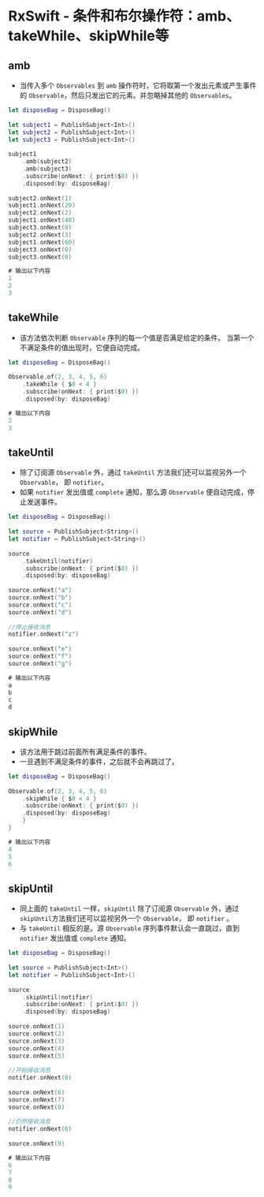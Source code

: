# RxSwift - 条件和布尔操作符：amb、takeWhile、skipWhile等



## amb

- 当传入多个 `Observables` 到 `amb` 操作符时，它将取第一个发出元素或产生事件的 `Observable`，然后只发出它的元素。并忽略掉其他的 `Observables`。

```swift
let disposeBag = DisposeBag()
 
let subject1 = PublishSubject<Int>()
let subject2 = PublishSubject<Int>()
let subject3 = PublishSubject<Int>()
 
subject1
    .amb(subject2)
    .amb(subject3)
    .subscribe(onNext: { print($0) })
    .disposed(by: disposeBag)
 
subject2.onNext(1)
subject1.onNext(20)
subject2.onNext(2)
subject1.onNext(40)
subject3.onNext(0)
subject2.onNext(3)
subject1.onNext(60)
subject3.onNext(0)
subject3.onNext(0)

# 输出以下内容
1
2 
3
```



## takeWhile

- 该方法依次判断 `Observable` 序列的每一个值是否满足给定的条件。 当第一个不满足条件的值出现时，它便自动完成。

```swift
let disposeBag = DisposeBag()
 
Observable.of(2, 3, 4, 5, 6)
    .takeWhile { $0 < 4 }
    .subscribe(onNext: { print($0) })
    .disposed(by: disposeBag)

# 输出以下内容
2
3 
```



## takeUntil

- 除了订阅源 `Observable` 外，通过 `takeUntil` 方法我们还可以监视另外一个 `Observable`， 即 `notifier`。
- 如果 `notifier` 发出值或 `complete` 通知，那么源 `Observable` 便自动完成，停止发送事件。

```swift
let disposeBag = DisposeBag()
 
let source = PublishSubject<String>()
let notifier = PublishSubject<String>()
 
source
    .takeUntil(notifier)
    .subscribe(onNext: { print($0) })
    .disposed(by: disposeBag)
 
source.onNext("a")
source.onNext("b")
source.onNext("c")
source.onNext("d")
 
//停止接收消息
notifier.onNext("z")
 
source.onNext("e")
source.onNext("f")
source.onNext("g")

# 输出以下内容
a
b
c
d
```



## skipWhile

- 该方法用于跳过前面所有满足条件的事件。
- 一旦遇到不满足条件的事件，之后就不会再跳过了。

```swift
let disposeBag = DisposeBag()
 
Observable.of(2, 3, 4, 5, 6)
    .skipWhile { $0 < 4 }
    .subscribe(onNext: { print($0) })
    .disposed(by: disposeBag)
    }
}

# 输出以下内容
4
5
6
```



## skipUntil

- 同上面的 `takeUntil` 一样，`skipUntil` 除了订阅源 `Observable` 外，通过 `skipUntil`方法我们还可以监视另外一个 `Observable`， 即 `notifier` 。
- 与 `takeUntil` 相反的是。源 `Observable` 序列事件默认会一直跳过，直到 `notifier` 发出值或 `complete` 通知。

```swift
let disposeBag = DisposeBag()
 
let source = PublishSubject<Int>()
let notifier = PublishSubject<Int>()
 
source
    .skipUntil(notifier)
    .subscribe(onNext: { print($0) })
    .disposed(by: disposeBag)
 
source.onNext(1)
source.onNext(2)
source.onNext(3)
source.onNext(4)
source.onNext(5)
 
//开始接收消息
notifier.onNext(0)
 
source.onNext(6)
source.onNext(7)
source.onNext(8)
 
//仍然接收消息
notifier.onNext(0)
 
source.onNext(9)

# 输出以下内容
6
7
8
9
```

